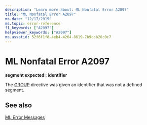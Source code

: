 ```yaml
---
description: "Learn more about: ML Nonfatal Error A2097"
title: "ML Nonfatal Error A2097"
ms.date: "12/17/2019"
ms.topic: error-reference
f1_keywords: ["A2097"]
helpviewer_keywords: ["A2097"]
ms.assetid: 52f6f1f8-4eb4-4264-8619-7b9ccb20c0c7
---
```

# ML Nonfatal Error A2097

**segment expected : identifier**

The [GROUP](group.md) directive was given an identifier that was not a defined segment.

## See also

[ML Error Messages](ml-error-messages.md)
